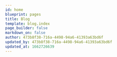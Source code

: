 ```yaml
---
id: home
blueprint: pages
title: Blog
template: blog.index
page_builder: false
markdown_on: false
author: 473b8f38-716a-4498-94a6-41393a63bd6f
updated_by: 473b8f38-716a-4498-94a6-41393a63bd6f
updated_at: 1662726639
---
```


